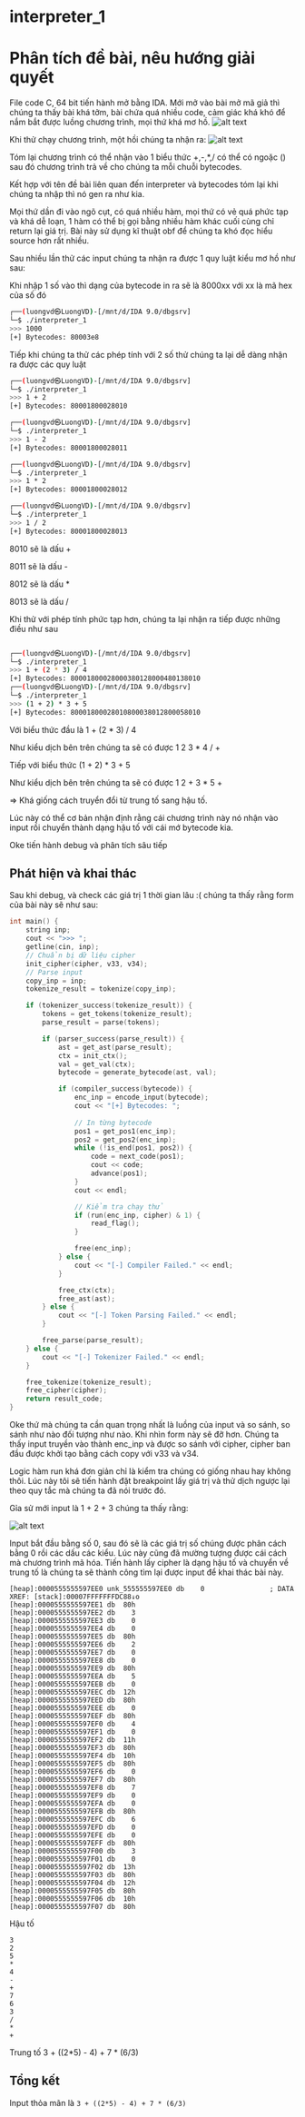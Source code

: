 # interpreter_1

# Phân tích đề bài, nêu hướng giải quyết

File code C, 64 bit tiến hành mở bằng IDA.
Mới mở vào bài mở mã giả thì chúng ta thấy bài khá tởm, bài chứa quá nhiều code, cảm giác khá khó để nắm bắt được luồng chương trình, mọi thứ khá mơ hồ.
![alt text](../img/image26.png)

Khi thử chạy chương trình, một hồi chúng ta nhận ra:
![alt text](../img/image25.png)

Tóm lại chương trình có thể nhận vào 1 biểu thức +,-,*,/ có thể có ngoặc () sau đó chương trình trả về cho chúng ta mỗi chuỗi bytecodes.

Kết hợp với tên đề bài liên quan đến interpreter và bytecodes tóm lại khi chúng ta nhập thì nó gen ra như kia.

Mọi thứ dần đi vào ngõ cụt, có quá nhiều hàm, mọi thứ có vẻ quá phức tạp và khá dễ loạn, 1 hàm có thể bị gọi bằng nhiều hàm khác cuối cùng chỉ return lại giá trị. Bài này sử dụng kĩ thuật obf để chúng ta khó đọc hiểu source hơn rất nhiều.

Sau nhiều lần thử các input chúng ta nhận ra được 1 quy luật kiểu mơ hồ như sau:

Khi nhập 1 số vào thì dạng của bytecode in ra sẽ là 8000xx với xx là mã hex của số đó

```bash
┌──(luongvd㉿LuongVD)-[/mnt/d/IDA 9.0/dbgsrv]
└─$ ./interpreter_1
>>> 1000
[+] Bytecodes: 80003e8
```

Tiếp khi chúng ta thử các phép tính với 2 số thử chúng ta lại dễ dàng nhận ra được các quy luật

```bash
┌──(luongvd㉿LuongVD)-[/mnt/d/IDA 9.0/dbgsrv]
└─$ ./interpreter_1
>>> 1 + 2
[+] Bytecodes: 80001800028010

┌──(luongvd㉿LuongVD)-[/mnt/d/IDA 9.0/dbgsrv]
└─$ ./interpreter_1
>>> 1 - 2
[+] Bytecodes: 80001800028011

┌──(luongvd㉿LuongVD)-[/mnt/d/IDA 9.0/dbgsrv]
└─$ ./interpreter_1
>>> 1 * 2
[+] Bytecodes: 80001800028012

┌──(luongvd㉿LuongVD)-[/mnt/d/IDA 9.0/dbgsrv]
└─$ ./interpreter_1
>>> 1 / 2
[+] Bytecodes: 80001800028013

```

8010 sẽ là dấu + 

8011 sẽ là dấu - 

8012 sẽ là dấu * 

8013 sẽ là dấu / 

Khi thử với phép tính phức tạp hơn, chúng ta lại nhận ra tiếp được những điều như sau

```bash

┌──(luongvd㉿LuongVD)-[/mnt/d/IDA 9.0/dbgsrv]
└─$ ./interpreter_1
>>> 1 + (2 * 3) / 4
[+] Bytecodes: 80001800028000380128000480138010
┌──(luongvd㉿LuongVD)-[/mnt/d/IDA 9.0/dbgsrv]
└─$ ./interpreter_1
>>> (1 + 2) * 3 + 5
[+] Bytecodes: 80001800028010800038012800058010
```

Với biểu thức đầu là 1 + (2 * 3) / 4

Như kiểu dịch bên trên chúng ta sẽ có được 1 2 3 * 4 / + 

Tiếp với biểu thức (1 + 2) * 3 + 5

Như kiểu dịch bên trên chúng ta sẽ có được 1 2 + 3 * 5 + 


=> Khá giống cách truyển đổi từ trung tố sang hậu tố. 

Lúc này có thể cơ bản nhận định rằng cái chương trình này nó nhận vào input rồi chuyển thành dạng hậu tố với cái mớ bytecode kia.

Oke tiến hành debug và phân tích sâu tiếp 


## Phát hiện và khai thác

Sau khi debug, và check các giá trị 1 thời gian lâu :( chúng ta thấy rằng form của bài này sẽ như sau:


```C
int main() {
    string inp;
    cout << ">>> ";
    getline(cin, inp);
    // Chuẩn bị dữ liệu cipher
    init_cipher(cipher, v33, v34);
    // Parse input
    copy_inp = inp;
    tokenize_result = tokenize(copy_inp);

    if (tokenizer_success(tokenize_result)) {
        tokens = get_tokens(tokenize_result);
        parse_result = parse(tokens);

        if (parser_success(parse_result)) {
            ast = get_ast(parse_result);
            ctx = init_ctx();
            val = get_val(ctx);
            bytecode = generate_bytecode(ast, val);

            if (compiler_success(bytecode)) {
                enc_inp = encode_input(bytecode);
                cout << "[+] Bytecodes: ";
                
                // In từng bytecode
                pos1 = get_pos1(enc_inp);
                pos2 = get_pos2(enc_inp);
                while (!is_end(pos1, pos2)) {
                    code = next_code(pos1);
                    cout << code;
                    advance(pos1);
                }
                cout << endl;

                // Kiểm tra chạy thử
                if (run(enc_inp, cipher) & 1) {
                    read_flag();
                }

                free(enc_inp);
            } else {
                cout << "[-] Compiler Failed." << endl;
            }

            free_ctx(ctx);
            free_ast(ast);
        } else {
            cout << "[-] Token Parsing Failed." << endl;
        }

        free_parse(parse_result);
    } else {
        cout << "[-] Tokenizer Failed." << endl;
    }

    free_tokenize(tokenize_result);
    free_cipher(cipher);
    return result_code;
}
```


Oke thứ mà chúng ta cần quan trọng nhất là luồng của input và so sánh, so sánh như nào đối tượng như nào. Khi nhìn form này sẽ đỡ hơn. Chúng ta thấy input truyền vào thành enc_inp và được so sánh với cipher, cipher ban đầu được khởi tạo bằng cách copy với v33 và v34.

Logic hàm run khá đơn giản chỉ là kiểm tra chúng có giống nhau hay không thôi. Lúc này tôi sẽ tiến hành đặt breakpoint lấy giá trị và thử dịch ngược lại theo quy tắc mà chúng ta đã nói trước đó.

Gỉa sử mới input là 1 + 2 + 3 chúng ta thấy rằng:

![alt text](../img/image27.png)

Input bắt đầu bằng số 0, sau đó sẽ là các giá trị số chúng được phân cách bằng 0 rồi các dấu các kiểu. Lúc này cũng đã mường tượng được cái cách mà chương trình mã hóa. Tiến hành lấy cipher là dạng hậu tố và chuyển về trung tố là chúng ta sẽ thành công tìm lại được input để khai thác bài này.

```
[heap]:0000555555597EE0 unk_555555597EE0 db    0                ; DATA XREF: [stack]:00007FFFFFFFDC88↓o
[heap]:0000555555597EE1 db  80h
[heap]:0000555555597EE2 db    3
[heap]:0000555555597EE3 db    0
[heap]:0000555555597EE4 db    0
[heap]:0000555555597EE5 db  80h
[heap]:0000555555597EE6 db    2
[heap]:0000555555597EE7 db    0
[heap]:0000555555597EE8 db    0
[heap]:0000555555597EE9 db  80h
[heap]:0000555555597EEA db    5
[heap]:0000555555597EEB db    0
[heap]:0000555555597EEC db  12h
[heap]:0000555555597EED db  80h
[heap]:0000555555597EEE db    0
[heap]:0000555555597EEF db  80h
[heap]:0000555555597EF0 db    4
[heap]:0000555555597EF1 db    0
[heap]:0000555555597EF2 db  11h
[heap]:0000555555597EF3 db  80h
[heap]:0000555555597EF4 db  10h
[heap]:0000555555597EF5 db  80h
[heap]:0000555555597EF6 db    0
[heap]:0000555555597EF7 db  80h
[heap]:0000555555597EF8 db    7
[heap]:0000555555597EF9 db    0
[heap]:0000555555597EFA db    0
[heap]:0000555555597EFB db  80h
[heap]:0000555555597EFC db    6
[heap]:0000555555597EFD db    0
[heap]:0000555555597EFE db    0
[heap]:0000555555597EFF db  80h
[heap]:0000555555597F00 db    3
[heap]:0000555555597F01 db    0
[heap]:0000555555597F02 db  13h
[heap]:0000555555597F03 db  80h
[heap]:0000555555597F04 db  12h
[heap]:0000555555597F05 db  80h
[heap]:0000555555597F06 db  10h
[heap]:0000555555597F07 db  80h
```


Hậu tố

```
3
2
5
*
4
-
+
7
6
3
/
*
+
```
Trung tố 3 + ((2*5) - 4) + 7 * (6/3)


## Tổng kết

Input thỏa mãn là ```3 + ((2*5) - 4) + 7 * (6/3)```


